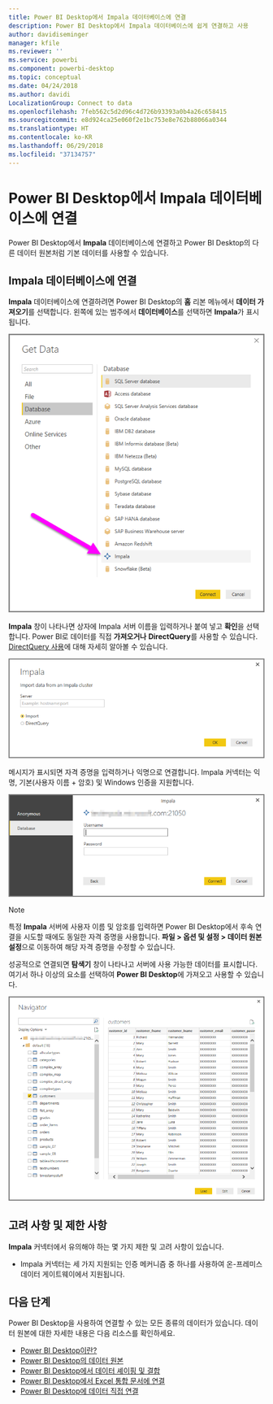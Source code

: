 ```yaml
---
title: Power BI Desktop에서 Impala 데이터베이스에 연결
description: Power BI Desktop에서 Impala 데이터베이스에 쉽게 연결하고 사용
author: davidiseminger
manager: kfile
ms.reviewer: ''
ms.service: powerbi
ms.component: powerbi-desktop
ms.topic: conceptual
ms.date: 04/24/2018
ms.author: davidi
LocalizationGroup: Connect to data
ms.openlocfilehash: 7feb562c5d2d96c4d726b93393a0b4a26c658415
ms.sourcegitcommit: e8d924ca25e060f2e1bc753e8e762b88066a0344
ms.translationtype: HT
ms.contentlocale: ko-KR
ms.lasthandoff: 06/29/2018
ms.locfileid: "37134757"
---
```

# <a name="connect-to-an-impala-database-in-power-bi-desktop"></a>Power BI Desktop에서 Impala 데이터베이스에 연결
Power BI Desktop에서 **Impala** 데이터베이스에 연결하고 Power BI Desktop의 다른 데이터 원본처럼 기본 데이터를 사용할 수 있습니다.

## <a name="connect-to-an-impala-database"></a>Impala 데이터베이스에 연결
**Impala** 데이터베이스에 연결하려면 Power BI Desktop의 **홈** 리본 메뉴에서 **데이터 가져오기**를 선택합니다. 왼쪽에 있는 범주에서 **데이터베이스**를 선택하면 **Impala**가 표시됩니다.

![](media/desktop-connect-impala/connect_impala_2.png)

**Impala** 창이 나타나면 상자에 Impala 서버 이름을 입력하거나 붙여 넣고 **확인**을 선택합니다. Power BI로 데이터를 직접 **가져오거나** **DirectQuery**를 사용할 수 있습니다. [DirectQuery 사용](desktop-use-directquery.md)에 대해 자세히 알아볼 수 있습니다.

![](media/desktop-connect-impala/connect_impala_3a.png)

메시지가 표시되면 자격 증명을 입력하거나 익명으로 연결합니다. Impala 커넥터는 익명, 기본(사용자 이름 + 암호) 및 Windows 인증을 지원합니다.

![](media/desktop-connect-impala/connect_impala_4.png)

> [!NOTE]
> 특정 **Impala** 서버에 사용자 이름 및 암호를 입력하면 Power BI Desktop에서 후속 연결을 시도할 때에도 동일한 자격 증명을 사용합니다. **파일 > 옵션 및 설정 > 데이터 원본 설정**으로 이동하여 해당 자격 증명을 수정할 수 있습니다.
> 
> 

성공적으로 연결되면 **탐색기** 창이 나타나고 서버에 사용 가능한 데이터를 표시합니다. 여기서 하나 이상의 요소를 선택하여 **Power BI Desktop**에 가져오고 사용할 수 있습니다.

![](media/desktop-connect-impala/connect_impala_5.png)

## <a name="considerations-and-limitations"></a>고려 사항 및 제한 사항
**Impala** 커넥터에서 유의해야 하는 몇 가지 제한 및 고려 사항이 있습니다.

* Impala 커넥터는 세 가지 지원되는 인증 메커니즘 중 하나를 사용하여 온-프레미스 데이터 게이트웨이에서 지원됩니다.

## <a name="next-steps"></a>다음 단계
Power BI Desktop을 사용하여 연결할 수 있는 모든 종류의 데이터가 있습니다. 데이터 원본에 대한 자세한 내용은 다음 리소스를 확인하세요.

* [Power BI Desktop이란?](desktop-what-is-desktop.md)
* [Power BI Desktop의 데이터 원본](desktop-data-sources.md)
* [Power BI Desktop에서 데이터 셰이핑 및 결합](desktop-shape-and-combine-data.md)
* [Power BI Desktop에서 Excel 통합 문서에 연결](desktop-connect-excel.md)   
* [Power BI Desktop에 데이터 직접 연결](desktop-enter-data-directly-into-desktop.md)   

